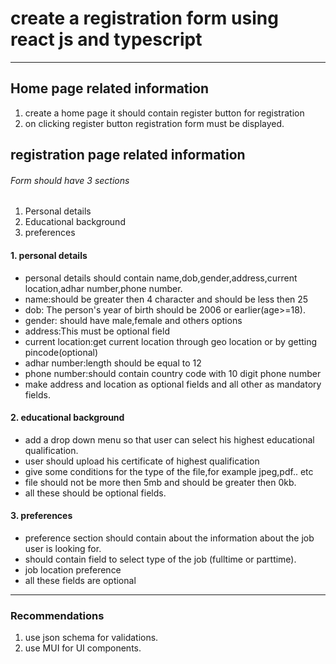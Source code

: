 # create a registration form using react js and typescript
***
## Home page related information
1. create a home page it should contain register button for registration
2. on clicking register button registration form must be displayed.


## registration page related information
###### Form should have 3 sections
1. Personal details
2. Educational background
3. preferences
#### 1. personal details 
- personal details should contain name,dob,gender,address,current location,adhar number,phone number.
- name:should be greater then 4 character and should be less then 25
- dob: The person's year of birth should be 2006 or earlier(age>=18).
- gender: should have male,female and others options
- address:This must be optional field
- current location:get current location through geo location or by getting pincode(optional)
- adhar number:length should be equal to 12
- phone number:should contain country code with 10 digit phone number
- make address and location as optional fields and all other as mandatory fields.
#### 2. educational background
- add a drop down menu so that user can select his highest educational qualification.
- user should upload his certificate of highest qualification
- give some conditions for the type of the file,for example jpeg,pdf.. etc
- file should not be more then 5mb and should be greater then 0kb.
- all these should be optional fields.
#### 3. preferences
- preference section should contain about the information about the job user is looking for.
- should contain field to select type of the job (fulltime or parttime).
- job location preference
- all these fields are optional
***
### Recommendations
1. use json schema for validations.
2. use MUI for UI components.



